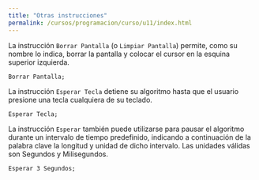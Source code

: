 ```yaml
---
title: "Otras instrucciones"
permalink: /cursos/programacion/curso/u11/index.html
---
```


La instrucción `Borrar Pantalla` (o `Limpiar Pantalla`) permite, como su nombre lo indica, borrar la pantalla y colocar el cursor en la esquina superior izquierda.

    Borrar Pantalla;

La instrucción `Esperar Tecla` detiene su algoritmo hasta que el usuario presione una tecla cualquiera de su teclado.

    Esperar Tecla;

La instrucción `Esperar` también puede utilizarse para pausar el algoritmo durante un intervalo de tiempo predefinido, indicando a continuación de la palabra clave la longitud y unidad de dicho intervalo. Las unidades válidas son Segundos y Milisegundos.

    Esperar 3 Segundos; 